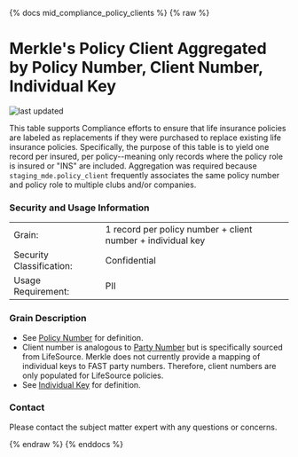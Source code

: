 {% docs mid_compliance_policy_clients %}
{% raw %}

# Merkle's Policy Client Aggregated by Policy Number, Client Number, Individual Key

![last updated](assets/update_badges/mid_compliance_policy_clients.svg)

This table supports Compliance efforts to ensure that life insurance policies are labeled as replacements if they were 
purchased to replace existing life insurance policies. Specifically, the purpose of this table is to yield one record 
per insured, per policy--meaning only records where the policy role is insured or "INS" are included. Aggregation was 
required because `staging_mde.policy_client` frequently associates the same policy number and policy role to multiple 
clubs and/or companies.

### Security and Usage Information
|     |     |
| --- | --- |
| Grain:                   | 1 record per policy number + client number + individual key|
| Security Classification: | Confidential |
| Usage Requirement:       | PII |

### Grain Description
* See [Policy Number](https://dataplatformdocs.aaalife-data.com/#!/exposure/docs.business_glossary.glossary#policy_number) for definition.
* Client number is analogous to [Party Number](https://dataplatformdocs.aaalife-data.com/#!/exposure/docs.business_glossary.glossary#party_number) but is specifically sourced from LifeSource. Merkle does not currently
provide a mapping of individual keys to FAST party numbers. Therefore, client numbers are only populated for LifeSource
policies.
* See [Individual Key](https://dataplatformdocs.aaalife-data.com/#!/exposure/docs.business_glossary.glossary#individual_key) for definition.

### Contact
Please contact the subject matter expert with any questions or concerns.

{% endraw %}
{% enddocs %}